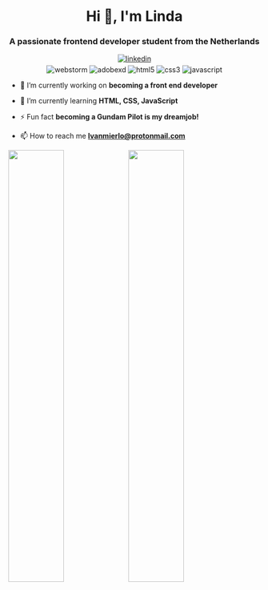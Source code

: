 <h1 align="center">Hi 👋, I'm Linda</h1>
<h3 align="center">A passionate frontend developer student from the Netherlands</h3>

<div align="center">
<a href="https://linkedin.com/in/linda-van-mierlo" target="_blank">
<img src=https://img.shields.io/badge/linkedin-%231E77B5.svg?&style=for-the-badge&logo=linkedin&logoColor=white alt=linkedin style="margin-bottom: 5px;" />
</a>  
</div>  

<div align="center">
  <img alt="webstorm" src="https://img.shields.io/badge/webstorm-143?style=for-the-badge&logo=webstorm&logoColor=white&color=black"/> <img alt="adobexd" src="https://img.shields.io/badge/Adobe%20XD-470137?style=for-the-badge&logo=Adobe%20XD&logoColor=#FF61F6" />
    <img src="https://img.shields.io/badge/html5-%23E34F26.svg?style=for-the-badge&logo=html5&logoColor=white" alt="html5"/> <img src="https://img.shields.io/badge/css3-%231572B6.svg?style=for-the-badge&logo=css3&logoColor=white" alt="css3"/> <img src="https://img.shields.io/badge/javascript-%23323330.svg?style=for-the-badge&logo=javascript&logoColor=%23F7DF1E" alt="javascript"/>
  </div>

- 🔭 I’m currently working on **becoming a front end developer**

- 🌱 I’m currently learning **HTML, CSS, JavaScript**

- ⚡ Fun fact **becoming a Gundam Pilot is my dreamjob!**

- 📫 How to reach me **lvanmierlo@protonmail.com**

<img align="left" width="47%" src="https://github-readme-stats.vercel.app/api?username=nostromosteacup&show_icons=true&theme=vue" />
<img align="left" width="47%" src="https://github-readme-stats.vercel.app/api/top-langs/?username=nostromosteacup&layout=compact" />

